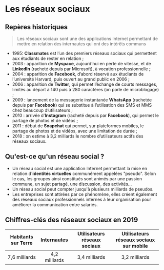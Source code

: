 # Les réseaux sociaux

## Repères historiques

> Les réseaux sociaux sont une des applications Internet permettant de mettre en relation des internautes qui ont des intérêts communs

- 1995: **Classmates** est l’un des premiers réseaux sociaux qui permettent aux étudiants de rester en relation ;
- 2003 : apparition de **Myspace**, aujourd’hui en perte de vitesse, et de **LinkedIn** (racheté depuis par Microsoft), à vocation professionnelle ;
- 2004 : apparition de **Facebook**, d’abord réservé aux étudiants de l’université Harvard, puis ouvert au grand public en 2006 ;
- 2006 : apparition de **Twitter**, qui permet l’échange de courts messages, limités au départ à 140 puis à 280 caractères (on parle de microblogage) ;
- 2009 : lancement de la messagerie instantanée **WhatsApp** (rachetée depuis par **Facebook**) qui se substitue à l’utilisation des SMS et MMS chez beaucoup d’utilisateurs ;
- 2010 : arrivée d'**Instagram** (racheté depuis par **Facebook**), qui permet le partage de photos et de vidéos ;
- 2011 : début de **Snapchat** qui permet, sur plateformes mobiles, le partage de photos et de vidéos, avec une limitation de durée ;
- 2018 : on estime à 3,2 milliards le nombre d’utilisateurs actifs des réseaux sociaux.

## Qu'est-ce qu'un réseau social ?

- Un réseau social est une application Internet permettant la mise en relation d'__identités virtuelles__ communément appelées "pseudo". Selon le cas, les groupes ainsi constitués sont animés par une passion commune, un sujet partagé, une discussion, des activités...
- Un réseau social peut compter jusqu'à plusieurs milliards de pseudos.
- Les entreprises sont attirées par ce phénomène, elles créent également des réseaux sociaux professionnels internes à leur organisation pour améliorer la communication entre salariés.

## Chiffres-clés des réseaux sociaux en 2019

| Habitants sur Terre |  Internautes  | Utilisateurs réseaux sociaux | Utilisateurs réseaux sociaux sur mobile |
| :-----------------: | :-----------: | :--------------------------: | :-------------------------------------: |
|    7,6 milliards    | 4,2 milliards |        3,4 milliards         |              3,2 milliards              |

